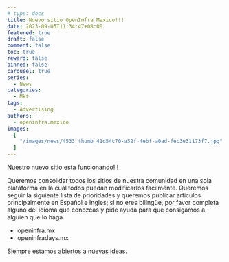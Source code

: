 ```yaml
---
# type: docs
title: Nuevo sitio OpenInfra Mexico!!!
date: 2023-09-05T11:34:47+08:00
featured: true
draft: false
comment: false
toc: true
reward: false
pinned: false
carousel: true
series:
  - News
categories:
  - Mkt
tags:
  - Advertising
authors:
  - openinfra.mexico
images:
  [
    "/images/news/4533_thumb_41d54c70-a52f-4ebf-a0ad-fec3e31173f7.jpg"
  ]
---
```


Nuestro nuevo sitio esta funcionando!!!

<!--more-->

Queremos consolidar todos los sitios de nuestra comunidad en una sola plataforma en la cual todos puedan modificarlos facilmente.
Queremos seguir la siguiente lista de prioridades y queremos publicar articulos principalmente en Español e Ingles; si no eres bilingüe, por favor completa alguno del idioma que conozcas y pide ayuda para que consigamos a alguien que lo haga.

- openinfra.mx
- openinfradays.mx

Siempre estamos abiertos a nuevas ideas.
